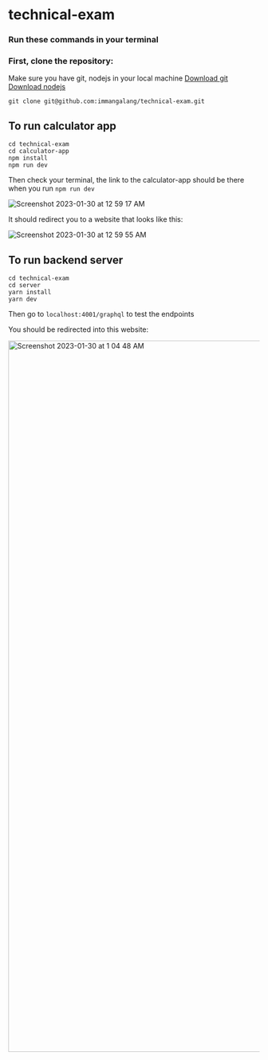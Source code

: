 # technical-exam

### Run these commands in your terminal

### First, clone the repository:

Make sure you have git, nodejs in your local machine
[Download git](https://github.com/git-guides/install-git)
[Download nodejs](https://nodejs.org/en/download/)

```
git clone git@github.com:immangalang/technical-exam.git
```

## To run calculator app

```
cd technical-exam
cd calculator-app
npm install
npm run dev
```
Then check your terminal, the link to the calculator-app should be there when you run ```npm run dev```


![Screenshot 2023-01-30 at 12 59 17 AM](https://user-images.githubusercontent.com/87266699/215342881-e6402391-eefd-4c9f-a86a-a77e4e2c7ed5.png)

It should redirect you to a website that looks like this:

![Screenshot 2023-01-30 at 12 59 55 AM](https://user-images.githubusercontent.com/87266699/215342909-3cd41201-0a82-494d-8fb3-d641ec76d10e.png)

## To run backend server

```
cd technical-exam
cd server
yarn install
yarn dev
```

Then go to `localhost:4001/graphql` to test the endpoints

You should be redirected into this website:

<img width="1427" alt="Screenshot 2023-01-30 at 1 04 48 AM" src="https://user-images.githubusercontent.com/87266699/215343147-a0a949bc-c173-4368-abf3-d0403c1dd6c8.png">

